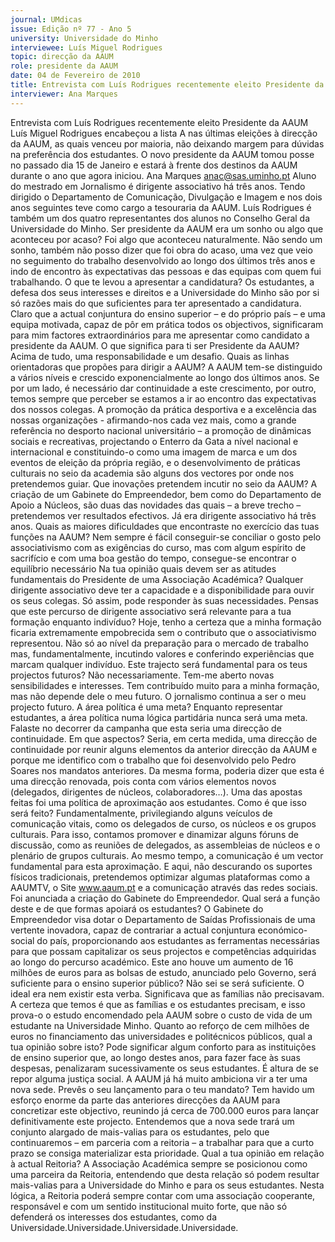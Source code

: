 ```yaml
---
journal: UMdicas
issue: Edição nº 77 - Ano 5
university: Universidade do Minho
interviewee: Luís Miguel Rodrigues
topic: direcção da AAUM
role: presidente da AAUM
date: 04 de Fevereiro de 2010
title: Entrevista com Luís Rodrigues recentemente eleito Presidente da AAUM
interviewer: Ana Marques
---
```



Entrevista com Luís Rodrigues recentemente eleito Presidente da AAUM
Luís Miguel Rodrigues encabeçou a lista A nas últimas eleições à
direcção da AAUM, as quais venceu por maioria, não deixando
margem para dúvidas na preferência dos estudantes. O novo
presidente da AAUM tomou posse no passado dia 15 de Janeiro e estará à
frente dos destinos da AAUM durante o ano que agora iniciou.
Ana Marques
anac@sas.uminho.pt
Aluno do mestrado em Jornalismo
é dirigente associativo há três
anos. Tendo dirigido o
Departamento de Comunicação,
Divulgação e Imagem e nos dois
anos seguintes teve como cargo a
tesouraria da AAUM. Luís
Rodrigues é também um dos
quatro representantes dos alunos
no Conselho Geral da Universidade
do Minho.
Ser presidente da AAUM era um
sonho ou algo que aconteceu por
acaso?
Foi algo que aconteceu
naturalmente. Não sendo um
sonho, também não posso dizer
que foi obra do acaso, uma vez que
veio no seguimento do trabalho
desenvolvido ao longo dos últimos
três anos e indo de encontro às
expectativas das pessoas e das
equipas com quem fui
trabalhando.
O que te levou a apresentar a
candidatura?
Os estudantes, a
defesa dos seus
interesses e direitos e
a Universidade do
Minho são por si só
razões mais do que
suficientes para ter
apresentado a
candidatura.
Claro que a actual conjuntura do
ensino superior – e do próprio país
– e uma equipa motivada, capaz
de pôr em prática todos os
objectivos, significaram para mim
factores extraordinários para me
apresentar como candidato a
presidente da AAUM.
O que significa para ti ser
Presidente da AAUM?
Acima de tudo, uma
responsabilidade e um
desafio.
Quais as linhas orientadoras que
propões para dirigir a AAUM?
A AAUM tem-se distinguido a vários
níveis e crescido
exponencialmente ao longo dos
últimos anos. Se por um lado, é
necessário dar continuidade a
este crescimento, por outro, temos
sempre que perceber se estamos a
ir ao encontro das expectativas
dos nossos colegas.
A promoção da prática desportiva
e a excelência das nossas
organizações - afirmando-nos
cada vez mais, como a grande
referência no desporto nacional
universitário – a promoção de
dinâmicas sociais e recreativas,
projectando o Enterro da Gata a
nível nacional e internacional e
constituindo-o como uma imagem
de marca e um dos eventos de
eleição da própria região, e o
desenvolvimento de práticas
culturais no seio da academia são
alguns dos vectores por onde nos
pretendemos guiar.
Que inovações pretendem incutir
no seio da AAUM?
A criação de um Gabinete do
Empreendedor, bem como do
Departamento de Apoio a Núcleos,
são duas das novidades das quais
– a breve trecho – pretendemos
ver resultados efectivos.
Já era dirigente associativo há
três anos. Quais as maiores
dificuldades que encontraste no
exercício das tuas funções na
AAUM?
Nem sempre é fácil conseguir-se
conciliar o gosto pelo
associativismo com as exigências
do curso, mas com algum espírito
de sacrifício e com uma boa
gestão do tempo, consegue-se
encontrar o equilíbrio necessário
Na tua opinião quais devem ser as
atitudes fundamentais do
Presidente de uma Associação
Académica?
Qualquer dirigente
associativo deve ter a
capacidade e a
disponibilidade para
ouvir os seus colegas.
Só assim, pode
responder às suas
necessidades.
Pensas que este percurso de
dirigente associativo será
relevante para a tua formação
enquanto indivíduo?
Hoje, tenho a certeza que a minha
formação ficaria extremamente
empobrecida sem o contributo que
o associativismo representou. Não
só ao nível da preparação para o
mercado de trabalho mas,
fundamentalmente, incutindo
valores e conferindo experiências
que marcam qualquer indivíduo.
Este trajecto será fundamental
para os teus projectos futuros?
Não necessariamente.
Tem-me aberto novas
sensibilidades e
interesses. Tem
contribuído muito
para a minha
formação, mas não
depende dele o meu
futuro. O jornalismo
continua a ser o meu
projecto futuro.
A área política é uma meta?
Enquanto representar estudantes,
a área política numa lógica
partidária nunca será uma meta.
Falaste no decorrer da campanha
que esta seria uma direcção de
continuidade. Em que aspectos?
Seria, em certa medida, uma
direcção de continuidade por
reunir alguns elementos da
anterior direcção da AAUM e
porque me identifico com o
trabalho que foi desenvolvido pelo
Pedro Soares nos mandatos
anteriores. Da mesma forma,
poderia dizer que esta é uma
direcção renovada, pois conta com
vários elementos novos
(delegados, dirigentes de núcleos,
colaboradores…).
Uma das apostas feitas foi uma
política de aproximação aos
estudantes. Como é que isso será
feito?
Fundamentalmente,
privilegiando alguns
veículos de
comunicação vitais,
como os delegados de
curso, os núcleos e os
grupos culturais. Para
isso, contamos
promover e dinamizar
alguns fóruns de
discussão, como as
reuniões de
delegados, as
assembleias de
núcleos e o plenário
de grupos culturais.
Ao mesmo tempo, a comunicação
é um vector fundamental para esta
aproximação. E aqui, não
descurando os suportes físicos
tradicionais, pretendemos
optimizar algumas plataformas
como a AAUMTV, o Site
www.aaum.pt e a comunicação
através das redes sociais.
Foi anunciada a criação do
Gabinete do Empreendedor. Qual
será a função deste e de que
formas apoiará os estudantes?
O Gabinete do Empreendedor visa
dotar o Departamento de Saídas
Profissionais de uma vertente
inovadora, capaz de contrariar a
actual conjuntura económico-social
 do país, proporcionando aos
estudantes as ferramentas
necessárias para que possam
capitalizar os seus projectos e
competências adquiridas ao longo
do percurso académico.
Este ano houve um aumento de
16 milhões de euros para as
bolsas de estudo, anunciado pelo
Governo, será suficiente para o
ensino superior público?
Não sei se será suficiente. O ideal
era nem existir esta verba.
Significava que as famílias não
precisavam. A certeza que temos é
que as famílias e os estudantes
precisam, e isso prova-o o estudo
encomendado pela AAUM sobre o
custo de vida de um estudante na
Universidade Minho.
Quanto ao reforço de cem milhões
de euros no financiamento das
universidades e politécnicos
públicos, qual a tua opinião sobre
isto?
Pode significar algum conforto
para as instituições de ensino
superior que, ao longo destes
anos, para fazer face às suas
despesas, penalizaram
sucessivamente os seus
estudantes. É altura de se repor
alguma justiça social.
A AAUM já há muito ambiciona vir a
ter uma nova sede. Prevês o seu
lançamento para o teu mandato?
Tem havido um esforço enorme da
parte das anteriores direcções da
AAUM para concretizar este
objectivo, reunindo já cerca de
700.000 euros para lançar
definitivamente este projecto.
Entendemos que a
nova sede trará um
conjunto alargado de
mais-valias para os
estudantes, pelo que
continuaremos – em
parceria com a reitoria
– a trabalhar para que
a curto prazo se
consiga materializar
esta prioridade.
Qual a tua opinião em relação à
actual Reitoria?
A Associação Académica sempre
se posicionou como uma parceira
da Reitoria, entendendo que desta
relação só podem resultar mais-valias
 para a Universidade do
Minho e para os seus estudantes.
Nesta lógica, a Reitoria poderá
sempre contar com uma
associação cooperante,
responsável e com um sentido
institucional muito forte, que não
só defenderá os interesses dos
estudantes, como da
Universidade.Universidade.Universidade.Universidade.